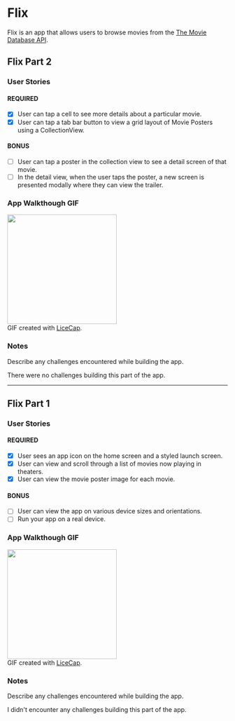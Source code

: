 # Flix
Flix is an app that allows users to browse movies from the [The Movie Database API](http://docs.themoviedb.apiary.io/#).

## Flix Part 2

### User Stories

#### REQUIRED
- [x] User can tap a cell to see more details about a particular movie.
- [x] User can tap a tab bar button to view a grid layout of Movie Posters using a CollectionView.

#### BONUS
- [ ] User can tap a poster in the collection view to see a detail screen of that movie.
- [ ] In the detail view, when the user taps the poster, a new screen is presented modally where they can view the trailer.

### App Walkthough GIF
<img src="https://imgur.com/rlUMQtG.gif" width=250><br>
GIF created with [LiceCap](http://www.cockos.com/licecap/).

### Notes
Describe any challenges encountered while building the app.

There were no challenges building this part of the app.

---

## Flix Part 1

### User Stories

#### REQUIRED
- [x] User sees an app icon on the home screen and a styled launch screen.
- [x] User can view and scroll through a list of movies now playing in theaters.
- [x] User can view the movie poster image for each movie.

#### BONUS
- [ ] User can view the app on various device sizes and orientations.
- [ ] Run your app on a real device.

### App Walkthough GIF
<img src="https://imgur.com/T460auL.gif" width=250><br>
GIF created with [LiceCap](http://www.cockos.com/licecap/).

### Notes
Describe any challenges encountered while building the app.

I didn't encounter any challenges building this part of the app.
